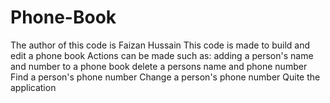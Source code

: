 # Phone-Book
The author of this code is Faizan Hussain
This code is made to build and edit a phone book
Actions can be made such as:
adding a person's name and number to a phone book
delete a persons name and phone number 
Find a person's phone number 
Change a person's phone number 
Quite the application
